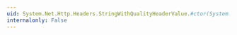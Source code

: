 ```yaml
---
uid: System.Net.Http.Headers.StringWithQualityHeaderValue.#ctor(System.String)
internalonly: False
---
```

